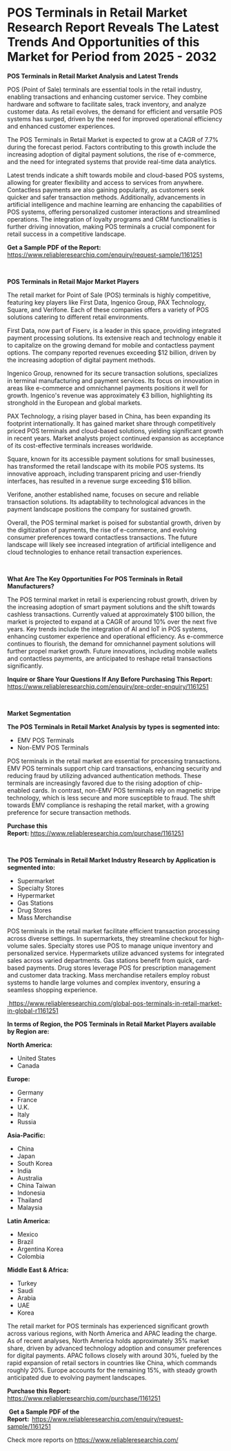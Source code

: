 <p><h1>POS Terminals in Retail Market Research Report Reveals The Latest Trends And Opportunities of this Market for Period from 2025 - 2032</h1></p><p><strong>POS Terminals in Retail Market Analysis and Latest Trends</strong></p>
<p><p>POS (Point of Sale) terminals are essential tools in the retail industry, enabling transactions and enhancing customer service. They combine hardware and software to facilitate sales, track inventory, and analyze customer data. As retail evolves, the demand for efficient and versatile POS systems has surged, driven by the need for improved operational efficiency and enhanced customer experiences.</p><p>The POS Terminals in Retail Market is expected to grow at a CAGR of 7.7% during the forecast period. Factors contributing to this growth include the increasing adoption of digital payment solutions, the rise of e-commerce, and the need for integrated systems that provide real-time data analytics. </p><p>Latest trends indicate a shift towards mobile and cloud-based POS systems, allowing for greater flexibility and access to services from anywhere. Contactless payments are also gaining popularity, as customers seek quicker and safer transaction methods. Additionally, advancements in artificial intelligence and machine learning are enhancing the capabilities of POS systems, offering personalized customer interactions and streamlined operations. The integration of loyalty programs and CRM functionalities is further driving innovation, making POS terminals a crucial component for retail success in a competitive landscape.</p></p>
<p><strong>Get a Sample PDF of the Report:&nbsp;</strong> <a href="https://www.reliableresearchiq.com/enquiry/request-sample/1161251?utm_campaign=2301&utm_medium=2&utm_source=Github&utm_content=ia&utm_term=22032025&utm_id=pos-terminals-in-retail">https://www.reliableresearchiq.com/enquiry/request-sample/1161251</a></p>
<p>&nbsp;</p>
<p><strong>POS Terminals in Retail Major Market Players</strong></p>
<p><p>The retail market for Point of Sale (POS) terminals is highly competitive, featuring key players like First Data, Ingenico Group, PAX Technology, Square, and Verifone. Each of these companies offers a variety of POS solutions catering to different retail environments.</p><p>First Data, now part of Fiserv, is a leader in this space, providing integrated payment processing solutions. Its extensive reach and technology enable it to capitalize on the growing demand for mobile and contactless payment options. The company reported revenues exceeding $12 billion, driven by the increasing adoption of digital payment methods.</p><p>Ingenico Group, renowned for its secure transaction solutions, specializes in terminal manufacturing and payment services. Its focus on innovation in areas like e-commerce and omnichannel payments positions it well for growth. Ingenico's revenue was approximately €3 billion, highlighting its stronghold in the European and global markets.</p><p>PAX Technology, a rising player based in China, has been expanding its footprint internationally. It has gained market share through competitively priced POS terminals and cloud-based solutions, yielding significant growth in recent years. Market analysts project continued expansion as acceptance of its cost-effective terminals increases worldwide.</p><p>Square, known for its accessible payment solutions for small businesses, has transformed the retail landscape with its mobile POS systems. Its innovative approach, including transparent pricing and user-friendly interfaces, has resulted in a revenue surge exceeding $16 billion.</p><p>Verifone, another established name, focuses on secure and reliable transaction solutions. Its adaptability to technological advances in the payment landscape positions the company for sustained growth.</p><p>Overall, the POS terminal market is poised for substantial growth, driven by the digitization of payments, the rise of e-commerce, and evolving consumer preferences toward contactless transactions. The future landscape will likely see increased integration of artificial intelligence and cloud technologies to enhance retail transaction experiences.</p></p>
<p>&nbsp;</p>
<p><strong>What Are The Key Opportunities For POS Terminals in Retail Manufacturers?</strong></p>
<p><p>The POS terminal market in retail is experiencing robust growth, driven by the increasing adoption of smart payment solutions and the shift towards cashless transactions. Currently valued at approximately $100 billion, the market is projected to expand at a CAGR of around 10% over the next five years. Key trends include the integration of AI and IoT in POS systems, enhancing customer experience and operational efficiency. As e-commerce continues to flourish, the demand for omnichannel payment solutions will further propel market growth. Future innovations, including mobile wallets and contactless payments, are anticipated to reshape retail transactions significantly.</p></p>
<p><strong>Inquire or Share Your Questions If Any Before Purchasing This Report:</strong> <a href="https://www.reliableresearchiq.com/enquiry/pre-order-enquiry/1161251?utm_campaign=2301&utm_medium=2&utm_source=Github&utm_content=ia&utm_term=22032025&utm_id=pos-terminals-in-retail">https://www.reliableresearchiq.com/enquiry/pre-order-enquiry/1161251</a></p>
<p>&nbsp;</p>
<p><strong>Market Segmentation</strong></p>
<p><strong>The POS Terminals in Retail Market Analysis by types is segmented into:</strong></p>
<p><ul><li>EMV POS Terminals</li><li>Non-EMV POS Terminals</li></ul></p>
<p><p>POS terminals in the retail market are essential for processing transactions. EMV POS terminals support chip card transactions, enhancing security and reducing fraud by utilizing advanced authentication methods. These terminals are increasingly favored due to the rising adoption of chip-enabled cards. In contrast, non-EMV POS terminals rely on magnetic stripe technology, which is less secure and more susceptible to fraud. The shift towards EMV compliance is reshaping the retail market, with a growing preference for secure transaction methods.</p></p>
<p><strong>Purchase this Report:&nbsp;</strong><a href="https://www.reliableresearchiq.com/purchase/1161251?utm_campaign=2301&utm_medium=2&utm_source=Github&utm_content=ia&utm_term=22032025&utm_id=pos-terminals-in-retail">https://www.reliableresearchiq.com/purchase/1161251</a></p>
<p>&nbsp;</p>
<p><strong>The POS Terminals in Retail Market Industry Research by Application is segmented into:</strong></p>
<p><ul><li>Supermarket</li><li>Specialty Stores</li><li>Hypermarket</li><li>Gas Stations</li><li>Drug Stores</li><li>Mass Merchandise</li></ul></p>
<p><p>POS terminals in the retail market facilitate efficient transaction processing across diverse settings. In supermarkets, they streamline checkout for high-volume sales. Specialty stores use POS to manage unique inventory and personalized service. Hypermarkets utilize advanced systems for integrated sales across varied departments. Gas stations benefit from quick, card-based payments. Drug stores leverage POS for prescription management and customer data tracking. Mass merchandise retailers employ robust systems to handle large volumes and complex inventory, ensuring a seamless shopping experience.</p></p>
<p><a href="https://www.reliableresearchiq.com/global-pos-terminals-in-retail-market-in-global-r1161251?utm_campaign=2301&utm_medium=2&utm_source=Github&utm_content=ia&utm_term=22032025&utm_id=pos-terminals-in-retail">&nbsp;https://www.reliableresearchiq.com/global-pos-terminals-in-retail-market-in-global-r1161251</a></p>
<p><strong>In terms of Region, the POS Terminals in Retail Market Players available by Region are:</strong></p>
<p>
    <p> <strong> North America: </strong>
        <ul>
            <li>United States</li>
            <li>Canada</li>
        </ul>
        </p> 
    <p> <strong> Europe: </strong>
        <ul>
            <li>Germany</li>
            <li>France</li>
            <li>U.K.</li>
            <li>Italy</li>
            <li>Russia</li>
        </ul>
        </p> 
    <p> <strong> Asia-Pacific: </strong>
        <ul>
            <li>China</li>
            <li>Japan</li>
            <li>South Korea</li>
            <li>India</li>
            <li>Australia</li>
            <li>China Taiwan</li>
            <li>Indonesia</li>
            <li>Thailand</li>
            <li>Malaysia</li>
        </ul>
        </p> 
    <p> <strong> Latin America: </strong>
        <ul>
            <li>Mexico</li>
            <li>Brazil</li>
            <li>Argentina Korea</li>
            <li>Colombia</li>
        </ul>
        </p> 
    <p> <strong> Middle East & Africa: </strong>
        <ul>
            <li>Turkey</li>
            <li>Saudi</li>
            <li>Arabia</li>
            <li>UAE</li>
            <li>Korea</li>
        </ul>
    </p>
    </p>
<p><p>The retail market for POS terminals has experienced significant growth across various regions, with North America and APAC leading the charge. As of recent analyses, North America holds approximately 35% market share, driven by advanced technology adoption and consumer preferences for digital payments. APAC follows closely with around 30%, fueled by the rapid expansion of retail sectors in countries like China, which commands roughly 20%. Europe accounts for the remaining 15%, with steady growth anticipated due to evolving payment landscapes.</p></p>
<p><strong>Purchase this Report: </strong><a href="https://www.reliableresearchiq.com/purchase/1161251?utm_campaign=2301&utm_medium=2&utm_source=Github&utm_content=ia&utm_term=22032025&utm_id=pos-terminals-in-retail">https://www.reliableresearchiq.com/purchase/1161251</a></p>
<p>&nbsp;<strong>Get a Sample PDF of the Report:&nbsp;&nbsp;</strong><a href="https://www.reliableresearchiq.com/enquiry/request-sample/1161251?utm_campaign=2301&utm_medium=2&utm_source=Github&utm_content=ia&utm_term=22032025&utm_id=pos-terminals-in-retail">https://www.reliableresearchiq.com/enquiry/request-sample/1161251</a></p>
<p><strong></strong></p>
<p>Check more reports on <a href="https://www.reliableresearchiq.com/?utm_campaign=2301&utm_medium=2&utm_source=Github&utm_content=ia&utm_term=22032025&utm_id=pos-terminals-in-retail">https://www.reliableresearchiq.com/</a></p>